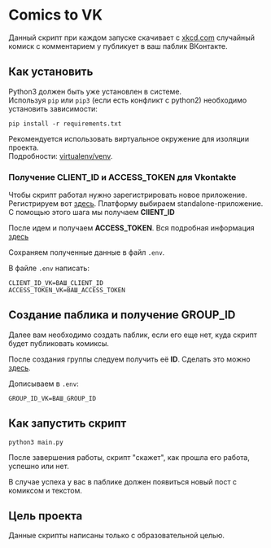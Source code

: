 # Comics to VK

Данный скрипт при каждом запуске скачивает с [xkcd.com](https://xkcd.com/) случайный комиск с комментарием у публикует в ваш паблик ВКонтакте.

## Как установить

Python3 должен быть уже установлен в системе.  
Используя `pip` или  `pip3`  (если есть конфликт с python2) необходимо установить  зависимости:

```shell
pip install -r requirements.txt
```

Рекомендуется использовать виртуальное окружение для изоляции проекта.  
Подробности: [virtualenv/venv](https://docs.python.org/3/library/venv.html).

### Получение CLIENT_ID и  ACCESS_TOKEN для Vkontakte
Чтобы скрипт работал нужно зарегистрировать новое приложение. Регистрируем вот [здесь](https://vk.com/dev/products).
Платформу выбираем standalone-приложение.
С помощью этого шага мы получаем **ClIENT_ID**

После идем и получаем **ACCESS_TOKEN**. Вся подробная информация [здесь](https://vk.com/dev/access_token)

Сохраняем полученные данные в файл `.env`.

В файле  `.env` написать:

```
CLIENT_ID_VK=ВАШ_CLIENT_ID
ACCESS_TOKEN_VK=ВАШ_ACCESS_TOKEN
```
## Создание паблика и получение GROUP_ID

Далее вам необходимо создать паблик, если его еще нет, куда скрипт будет публиковать комиксы.

После создания группы следуем получить её **ID**.
Сделать это можно [здесь](http://regvk.com/id/).

Дописываем в `.env`:
```
GROUP_ID_VK=ВАШ_GROUP_ID
```

## Как запустить скрипт

```shell
python3 main.py
```

После завершения работы, скрипт "скажет", как прошла его работа, успешно или нет.

В случае успеха у вас в паблике должен появиться новый пост с комиксом и текстом.

## Цель проекта

Данные скрипты написаны только с образовательной целью. 